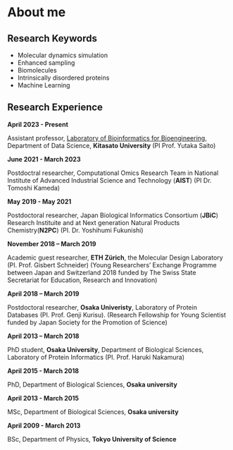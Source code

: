 # About me

## Research Keywords
- Molecular dynamics simulation
- Enhanced sampling 
- Biomolecules
- Intrinsically disordered proteins
- Machine Learning

## Research Experience
**April 2023 - Present**

Assistant professor, [Laboratory of Bioinformatics for Bioengineering](https://staff.aist.go.jp/yutaka.saito/), Department of Data Science, **Kitasato University**  (PI Prof. Yutaka Saito) 


**June 2021 - March 2023**

Postdoctral researcher, Computational Omics Research Team in  National Institute of Advanced Industrial Science and Technology (**AIST**) (PI Dr. Tomoshi Kameda) 

**May 2019 - May 2021**

Postdoctoral researcher, Japan Biological Informatics Consortium (**JBiC**) Research Instituite and at Next generation Natural Products Chemistry(**N2PC**) (PI. Dr. Yoshihumi Fukunishi)

**November 2018 – March 2019**

Academic guest researcher, **ETH Zürich**, the Molecular Design Laboratory (PI. Prof. Gisbert Schneider) (Young Researchers’ Exchange Programme between Japan and Switzerland 2018 funded by The Swiss State Secretariat for Education, Research and Innovation)

**April 2018 – March 2019** 

Postdoctoral researcher, **Osaka Univeristy**, Laboratory of Protein Databases (PI. Prof. Genji Kurisu). (Research Fellowship for Young Scientist funded by Japan Society for the Promotion of Science)

**April 2013 – March 2018**

PhD student, **Osaka University**, Department of Biological Sciences, Laboratory of Protein Informatics (PI. Prof. Haruki Nakamura)

**April 2015 - March 2018**

PhD, Department of Biological Sciences, **Osaka university** 

**April 2013 - March 2015**

MSc, Department of Biological Sciences, **Osaka university** 

**April 2009 - March 2013**

BSc, Department of Physics, **Tokyo University of Science**
